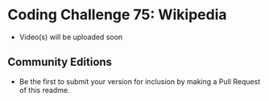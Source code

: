 # Coding Challenge 75: Wikipedia
* Video(s) will be uploaded soon



## Community Editions
* Be the first to submit your version for inclusion by making a Pull Request of this readme.
